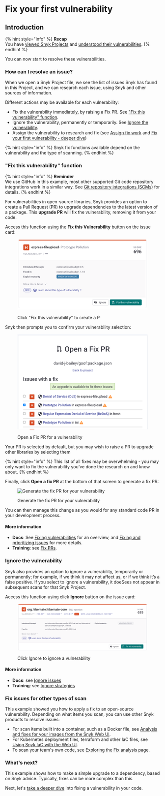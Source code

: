 # Fix your first vulnerability

## **Introduction**

{% hint style="info" %}
**Recap**\
You have [viewed Snyk Projects](view-your-first-snyk-projects.md) and [understood their vulnerabilities](understand-your-vulnerabilities.md).
{% endhint %}

You can now start to resolve these vulnerabilities.

### How can I resolve an issue?

When we open a Snyk Project file, we see the list of issues Snyk has found in this Project, and we can research each issue, using Snyk and other sources of information.

Different actions may be available for each vulnerability:

* Fix the vulnerability immediately, by raising a Fix PR. See ["Fix this vulnerability" function](fix-your-first-vulnerability.md#fix-this-vulnerability-function).
* Ignore the vulnerability, permanently or temporarily. See [Ignore the vulnerability](fix-your-first-vulnerability.md#ignore-the-vulnerability).
* Assign the vulnerability to research and fix (see [Assign fix work](assign-fix-work.md) and [Fix your first vulnerability - deeper dive](fix-your-first-vulnerability-deeper-dive.md))

{% hint style="info" %}
Snyk fix functions available depend on the vulnerability and the type of scanning.
{% endhint %}

### "Fix this vulnerability" function

{% hint style="info" %}
**Reminder**\
We use GitHub in this example, most other supported Git code repository integrations work in a similar way. See [Git repository integrations (SCMs)](../../integrations/git-repository-scm-integrations/) for details.
{% endhint %}

For vulnerabilities in open-source libraries, Snyk provides an option to create a Pull Request (PR) to upgrade dependencies to the latest version of a package. This **upgrade PR** will fix the vulnerability, removing it from your code.

Access this function using the **Fix this Vulnerability** button on the issue card:

<figure><img src="../../.gitbook/assets/Express-fileupload-fix.png" alt="Click &#x22;Fix this vulnerability&#x22; to create a PR"><figcaption><p>Click "Fix this vulnerability" to create a P</p></figcaption></figure>

Snyk then prompts you to confirm your vulnerability selection:

<figure><img src="../../.gitbook/assets/Express-fileupload-fix-pr.png" alt="Open a Fix PR for a vulnerability"><figcaption><p>Open a Fix PR for a vulnerability</p></figcaption></figure>

Your PR is selected by default, but you may wish to raise a PR to upgrade other libraries by selecting them

{% hint style="info" %}
This list of all fixes may be overwhelming - you may only want to fix the vulnerability you’ve done the research on and know about.
{% endhint %}

Finally, click **Open a fix PR** at the bottom of that screen to generate a fix PR:

<figure><img src="../../.gitbook/assets/image (136) (1).png" alt="Generate the fix PR for your vulnerability"><figcaption><p>Generate the fix PR for your vulnerability</p></figcaption></figure>

You can then manage this change as you would for any standard code PR in your development process.

#### More information

* **Docs**: See [Fixing vulnerabilities](https://docs.snyk.io/snyk-open-source/open-source-basics/fixing-vulnerabilities) for an overview, and [Fixing and prioritizing issues](https://docs.snyk.io/fixing-and-prioritizing-issues) for more details.
* **Training**: see [Fix PRs](https://training.snyk.io/learn/course/introduction-to-the-snyk-ui/issue-fix-options/open-source-fix-advice?page=1).

### Ignore the vulnerability

Snyk also provides an option to ignore a vulnerability, temporarily or permanently; for example, if we think it may not affect us, or if we think it’s a false positive. If you select to ignore a vulnerability, it doeSees not appear in subsequent scans for that Snyk Project.

Access this function using click **Ignore** button on the issue card:

<figure><img src="../../.gitbook/assets/image (130) (1) (1) (1) (1) (1) (1) (1) (1) (1) (1) (1) (1) (1) (1) (1) (1) (1) (1) (1) (1) (1) (1) (1) (2).png" alt="Click Ignore to ignore a vulnerability"><figcaption><p>Click Ignore to ignore a vulnerability</p></figcaption></figure>

#### More information

* **Docs**: see [Ignore issues](https://docs.snyk.io/features/fixing-and-prioritizing-issues/issue-management/ignore-issues)
* **Training**: see [Ignore strategies](https://training.snyk.io/courses/ignore-strategies)

### Fix issues for other types of scan

This example showed you how to apply a fix to an open-source vulnerability. Depending on what items you scan, you can use other Snyk products to resolve issues:

* For scan items built into a container, such as a Docker file, see [Analysis and fixes for your images from the Snyk Web UI](../../scan-containers/getting-around-the-snyk-container-ui/analysis-and-remediation-for-your-images-from-the-snyk-app.md).
* For Kubernetes deployment files, terraform and other IaC files, see [Using Snyk IaC with the Web UI](../../scan-cloud-deployment/snyk-infrastructure-as-code/using-snyk-iac-via-web.md).
* To scan your team's own code, see [Exploring the Fix analysis page](https://docs.snyk.io/products/snyk-code/exploring-and-working-with-the-snyk-code-results/exploring-the-vulnerability-issues-discovered-by-snyk-code/exploring-the-data-flow-and-fix-analysis-pages-of-an-issue/exploring-the-fix-analysis-page).

### What's next?

This example shows how to make a simple upgrade to a dependency, based on Snyk advice. Typically, fixes can be more complex than this.

Next, let's [take a deeper dive](fix-your-first-vulnerability-deeper-dive.md) into fixing a vulnerability in your code.
